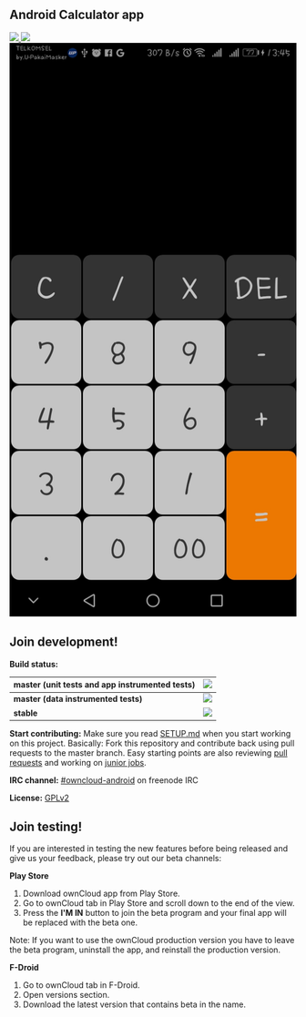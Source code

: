 ## Android Calculator app

<a href="https://play.google.com/store/apps/details?id=com.owncloud.android">
  <img src="https://play.google.com/intl/en_us/badges/images/generic/en_badge_web_generic.png" height="75"></a><a href="https://f-droid.org/packages/com.owncloud.android/">
  <img src="https://f-droid.org/badge/get-it-on.png" height="75"></a>

<img src="kalkulator.jpg" width="auto"/> 

## Join development!

**Build status:** <br>

|master (unit tests and app instrumented tests)| ![](https://app.bitrise.io/app/fa5ae3e8d031601f/status.svg?token=EP5etVT9wHG6V1No3yd8fQ&branch=master)|
| :----- | :------ |
|**master (data instrumented tests)**| ![](https://app.bitrise.io/app/78c929113947bc8c/status.svg?token=riaFMnOs2HGHcbTWPxlrbA&branch=master)|
|**stable**| ![](https://app.bitrise.io/app/fa5ae3e8d031601f/status.svg?token=EP5etVT9wHG6V1No3yd8fQ&branch=stable)|

**Start contributing:** Make sure you read [SETUP.md](https://github.com/owncloud/android/blob/master/SETUP.md) when you start working on this project. Basically: Fork this repository and contribute back using pull requests to the master branch.
Easy starting points are also reviewing [pull requests](https://github.com/owncloud/android/pulls) and working on [junior jobs](https://github.com/owncloud/android/issues?q=is%3Aopen+is%3Aissue+label%3A%22Junior+Job%22).

**IRC channel:** [#owncloud-android](https://webchat.freenode.net/?channels=owncloud-android) on freenode IRC

**License:** [GPLv2](https://github.com/owncloud/android/blob/master/LICENSE.txt)

## Join testing!

If you are interested in testing the new features before being released and give us your feedback, please try out our beta channels:

**Play Store**

1. Download ownCloud app from Play Store.
2. Go to ownCloud tab in Play Store and scroll down to the end of the view.
3. Press the **I'M IN** button to join the beta program and your final app will be replaced with the beta one.

Note: If you want to use the ownCloud production version you have to leave the beta program, uninstall the app, and reinstall the production version.

**F-Droid**

1. Go to ownCloud tab in F-Droid.
2. Open versions section.
3. Download the latest version that contains beta in the name.
